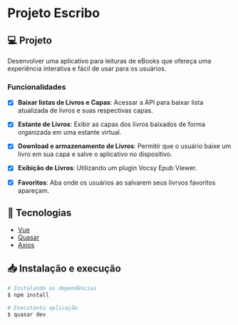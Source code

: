 # Projeto Escribo 

## 💻 Projeto

Desenvolver uma aplicativo para leituras de eBooks que ofereça uma experiência interativa e fácil de usar para os usuários.

### Funcionalidades

- [x] **Baixar listas de Livros e Capas**: Acessar a API para baixar lista atualizada de livros e suas respectivas capas.

- [x] **Estante de Livros**: Exibir as capas dos livros baixados de forma organizada em uma estante virtual.

- [x] **Download e armazenamento de Livros**: Permitir que o usuário baixe um livro em sua capa e salve o aplicativo no dispositivo.

- [x] **Exibição de Livros**: Utilizando um plugin Vocsy Epub Viewer.

- [x] **Favoritos**: Aba onde os usuários ao salvarem seus livrvos favoritos apareçam.


## :rocket: Tecnologias

-  [Vue](https://vuejs.org/)
-  [Quasar](https://quasar.dev/)
-  [Axios](https://github.com/axios/axios)

## 📥 Instalação e execução

```bash
# Instalando as dependências
$ npm install

# Executanto aplicação
$ quasar dev

```
